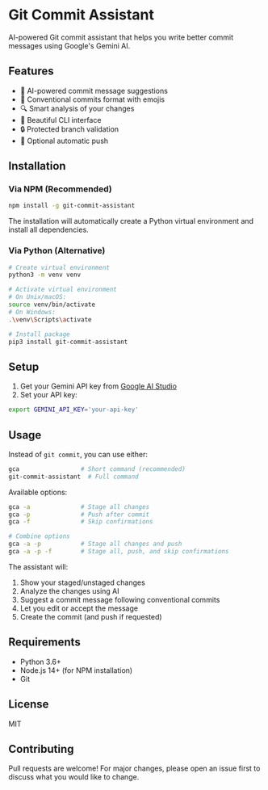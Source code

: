 # Git Commit Assistant

AI-powered Git commit assistant that helps you write better commit messages using Google's Gemini AI.

## Features

- 🤖 AI-powered commit message suggestions
- 📝 Conventional commits format with emojis
- 🔍 Smart analysis of your changes
- 🎨 Beautiful CLI interface
- 🔒 Protected branch validation
- 🚀 Optional automatic push

## Installation

### Via NPM (Recommended)

```bash
npm install -g git-commit-assistant
```

The installation will automatically create a Python virtual environment and install all dependencies.

### Via Python (Alternative)

```bash
# Create virtual environment
python3 -m venv venv

# Activate virtual environment
# On Unix/macOS:
source venv/bin/activate
# On Windows:
.\venv\Scripts\activate

# Install package
pip3 install git-commit-assistant
```

## Setup

1. Get your Gemini API key from [Google AI Studio](https://makersuite.google.com/app/apikey)
2. Set your API key:

```bash
export GEMINI_API_KEY='your-api-key'
```

## Usage

Instead of `git commit`, you can use either:

```bash
gca                 # Short command (recommended)
git-commit-assistant  # Full command
```

Available options:

```bash
gca -a              # Stage all changes
gca -p              # Push after commit
gca -f              # Skip confirmations

# Combine options
gca -a -p           # Stage all changes and push
gca -a -p -f        # Stage all, push, and skip confirmations
```

The assistant will:

1. Show your staged/unstaged changes
2. Analyze the changes using AI
3. Suggest a commit message following conventional commits
4. Let you edit or accept the message
5. Create the commit (and push if requested)

## Requirements

- Python 3.6+
- Node.js 14+ (for NPM installation)
- Git

## License

MIT

## Contributing

Pull requests are welcome! For major changes, please open an issue first to discuss what you would like to change.
